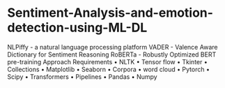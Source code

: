 # Sentiment-Analysis-and-emotion-detection-using-ML-DL
NLPiffy - a natural language processing platform
VADER - Valence  Aware  Dictionary   for   Sentiment Reasoning
RoBERTa - Robustly Optimized BERT pre-training Approach
Requirements
 •	NLTK
 •	Tensor flow
 •	Tkinter
 •	Collections
 •	Matplotlib
 •	Seaborn
 •	Corpora
 •	word cloud
 •	Pytorch
 •	Scipy
 •	Transformers
 •	Pipelines
 •	Pandas
 •	Numpy


